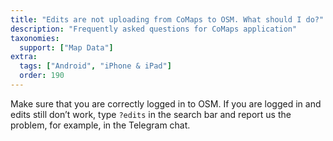 ```yaml
---
title: "Edits are not uploading from CoMaps to OSM. What should I do?"
description: "Frequently asked questions for CoMaps application"
taxonomies:
  support: ["Map Data"]
extra:
  tags: ["Android", "iPhone & iPad"]
  order: 190
---
```


Make sure that you are correctly logged in to OSM. If you are logged in and edits still don’t work, type `?edits` in the search bar and report us the problem, for example, in the Telegram chat.
